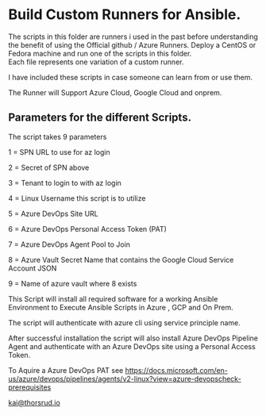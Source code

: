 # Build Custom Runners for Ansible.  

The scripts in this folder are runners i used in the past before understanding the benefit of using the Official github / Azure Runners. Deploy a CentOS or Fedora machine and run one of the scripts in this folder.  
Each file represents one variation of a custom runner.  

I have included these scripts in case someone can learn from or use them.  
  
The Runner will Support Azure Cloud, Google Cloud and onprem.
  
  
## Parameters for the different Scripts.  

The script takes 9 parameters


 1 = SPN URL to use for az login  
 
 2 = Secret of SPN above  
 
 3 = Tenant to login to with az login  
 
 4 = Linux Username this script is to utilize  
 
 5 = Azure DevOps Site URL  
 
 6 = Azure DevOps Personal Access Token (PAT)  
 
 7 = Azure DevOps Agent Pool to Join  
 
 8 = Azure Vault Secret Name that contains the Google Cloud Service Account JSON  
 
 9 = Name of azure vault where 8 exists  



This Script will install all required software for a working  Ansible Environment to Execute Ansible Scripts in Azure , GCP and On Prem.  

The script will authenticate with azure cli using service principle name.

After successful installation the script will also install Azure DevOps Pipeline Agent and authenticate with an Azure DevOps site using a Personal Access Token.

To Aquire a Azure DevOps PAT see https://docs.microsoft.com/en-us/azure/devops/pipelines/agents/v2-linux?view=azure-devopscheck-prerequisites


kai@thorsrud.io
